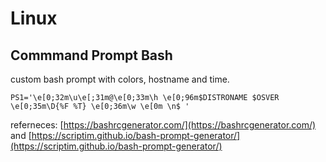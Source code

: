 # Linux

## Commmand Prompt Bash

custom bash prompt with colors, hostname and time.

`PS1='\e[0;32m\u\e[;31m@\e[0;33m\h \e[0;96m$DISTRONAME $OSVER \e[0;35m\D{%F %T} \e[0;36m\w \e[0m \n$ '`

referneces: [https://bashrcgenerator.com/](https://bashrcgenerator.com/) and [https://scriptim.github.io/bash-prompt-generator/](https://scriptim.github.io/bash-prompt-generator/)
